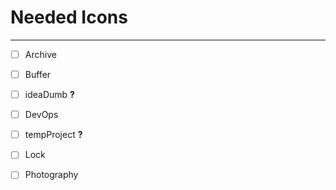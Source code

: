 # Needed Icons
---

- [ ] Archive
- [ ] Buffer
- [ ] ideaDumb **?**
- [ ] DevOps
- [ ] tempProject **?**
- [ ] Lock
- [ ] Photography
  
